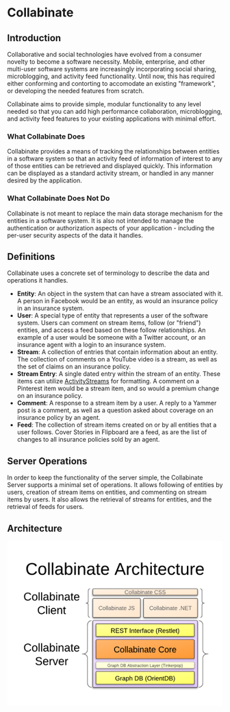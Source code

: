 # Collabinate

## Introduction
Collaborative and social technologies have evolved from a consumer novelty to become a software necessity.  Mobile, enterprise, and other multi-user software systems are increasingly incorporating social sharing, microblogging, and activity feed functionality.  Until now, this has required either conforming and contorting to accomodate an existing "framework", or developing the needed features from scratch.

Collabinate aims to provide simple, modular functionality to any level needed so that you can add high performance collaboration, microblogging, and activity feed features to your existing applications with minimal effort.

### What Collabinate Does
Collabinate provides a means of tracking the relationships between entities in a software system so that an activity feed of information of interest to any of those entities can be retrieved and displayed quickly. This information can be displayed as a standard activity stream, or handled in any manner desired by the application.

### What Collabinate Does Not Do
Collabinate is not meant to replace the main data storage mechanism for the entities in a software system.  It is also not intended to manage the authentication or authorization aspects of your application - including the per-user security aspects of the data it handles.

## Definitions
Collabinate uses a concrete set of terminology to describe the data and operations it handles.

* **Entity**: An object in the system that can have a stream associated with it.  A person in Facebook would be an entity, as would an insurance policy in an insurance system.
* **User**: A special type of entity that represents a user of the software system. Users can comment on stream items, follow (or "friend") entities, and access a feed based on these follow relationships. An example of a user would be someone with a Twitter account, or an insurance agent with a login to an insurance system.
* **Stream**: A collection of entries that contain information about an entity. The collection of comments on a YouTube video is a stream, as well as the set of claims on an insurance policy.
* **Stream Entry**: A single dated entry within the stream of an entity. These items can utilize [ActivityStreams](http://activitystrea.ms/) for formatting. A comment on a Pinterest item would be a stream item, and so would a premium change on an insurance policy.
* **Comment**: A response to a stream item by a user. A reply to a Yammer post is a comment, as well as a question asked about coverage on an insurance policy by an agent.
* **Feed**: The collection of stream items created on or by all entities that a user follows. Cover Stories in Flipboard are a feed, as are the list of changes to all insurance policies sold by an agent.

## Server Operations
In order to keep the functionality of the server simple, the Collabinate Server supports a minimal set of operations.  It allows following of entities by users, creation of stream items on entities, and commenting on stream items by users. It also allows the retrieval of streams for entities, and the retrieval of feeds for users.

## Architecture

![Collabinate Architecture](https://github.com/Collabinate/Collabinate/raw/master/documentation/CollabinateArchitecture.png)
